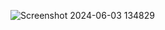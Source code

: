![Screenshot 2024-06-03 134829](https://github.com/VinayD1382/JS_TO_DO_LIST/assets/114236808/89dde6bd-aeb2-43e6-8c37-c2153afa91ca)
